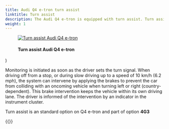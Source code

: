 ```yaml
---
title: Audi Q4 e-tron turn assist
linktitle: Turn assist
description: The Audi Q4 e-tron is equipped with turn assist. Turn assist monitors the road lane with oncoming traffic by means of radar sensors, the front camera and, in certain models, a laser scanner.
weight: 1
---
```



<!-- markdownlint-disable MD033 -->
<figure>
    <a href="https://media.electrichasgoneaudi.net/multimedia/models/e-tron/technology/drivingassistance/turnassist/turnassist.jpg">
        <img src="https://media.electrichasgoneaudi.net/multimedia/models/e-tron/technology/drivingassistance/turnassist/turnassists.jpg"
        alt="Turn assist Audi Q4 e-tron" title="Turn assist Audi Q4 e-tron">
    </a>
    <figcaption><h4>Turn assist Audi Q4 e-tron</h4></figcaption>
</figure>)

 Monitoring is initiated as soon as the driver sets the turn signal. When driving off from a stop, or during slow driving up to a speed of 10 km/h (6.2 mph), the system can intervene by applying the brakes to prevent the car from colliding with an oncoming vehicle when turning left or right (country-dependent). This brake intervention keeps the vehicle within its own driving lane. The driver is informed of the intervention by an indicator in the instrument cluster.

Turn assist is an standard option on Q4 e-tron and part of option **4G3**

{{<children description="true" />}}
